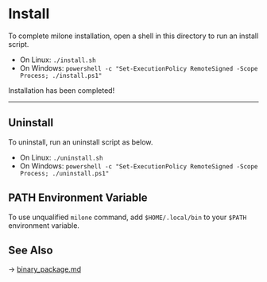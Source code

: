 # Install

To complete milone installation, open a shell in this directory to run an install script.

- On Linux: `./install.sh`
- On Windows: `powershell -c "Set-ExecutionPolicy RemoteSigned -Scope Process; ./install.ps1"`

Installation has been completed!

----

## Uninstall

To uninstall, run an uninstall script as below.

- On Linux: `./uninstall.sh`
- On Windows: `powershell -c "Set-ExecutionPolicy RemoteSigned -Scope Process; ./uninstall.ps1"`

## PATH Environment Variable

To use unqualified `milone` command, add `$HOME/.local/bin` to your `$PATH` environment variable.

## See Also

→ [binary_package.md](https://github.com/vain0x/milone-lang/blob/v0.5.0/docs/binary_package.md)
